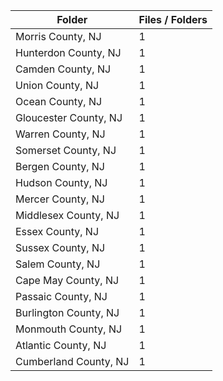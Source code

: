 | Folder                |   Files / Folders |
|-----------------------|-------------------|
| Morris County, NJ     |                 1 |
| Hunterdon County, NJ  |                 1 |
| Camden County, NJ     |                 1 |
| Union County, NJ      |                 1 |
| Ocean County, NJ      |                 1 |
| Gloucester County, NJ |                 1 |
| Warren County, NJ     |                 1 |
| Somerset County, NJ   |                 1 |
| Bergen County, NJ     |                 1 |
| Hudson County, NJ     |                 1 |
| Mercer County, NJ     |                 1 |
| Middlesex County, NJ  |                 1 |
| Essex County, NJ      |                 1 |
| Sussex County, NJ     |                 1 |
| Salem County, NJ      |                 1 |
| Cape May County, NJ   |                 1 |
| Passaic County, NJ    |                 1 |
| Burlington County, NJ |                 1 |
| Monmouth County, NJ   |                 1 |
| Atlantic County, NJ   |                 1 |
| Cumberland County, NJ |                 1 |